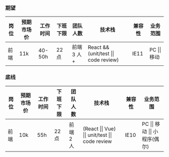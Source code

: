 ### 期望

| 岗位 | 预期市场价 | 工作时间 | 下班下限 | 团队人数   | 技术栈                                | 兼容性 | 业务范围     |
| ---- | ---------- | -------- | -------- | ---------- | ------------------------------------- | ------ | ------------ |
| 前端 | 11k        | 40-50h   | 22 点    | 前端 3 人+ | React && (unit/test \|\| code review) | IE11   | PC \|\| 移动 |

### 底线

| 岗位 | 预期市场价 | 工作时间 | 下班下限 | 团队人数  | 技术栈                                           | 兼容性 | 业务范围                       |
| ---- | ---------- | -------- | -------- | --------- | ------------------------------------------------ | ------ | ------------------------------ |
| 前端 | 10k        | 55h      | 22 点    | 前端 2 人 | (React \|\| Vue) \|\| unit/test \|\| code review | IE10   | PC \|\| 移动 \|\| 小程序(偶尔) |
